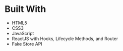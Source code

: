 # Built With

-   HTML5
-   CSS3
-   JavaScript
-   ReactJS with Hooks, Lifecycle Methods, and Router
-   Fake Store API
